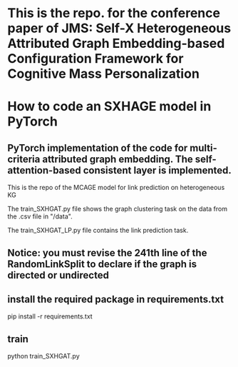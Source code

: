 # This is the repo. for the conference paper of JMS: Self-X Heterogeneous Attributed Graph Embedding-based Configuration Framework for Cognitive Mass Personalization  

# How to code an SXHAGE model in PyTorch
## PyTorch implementation of the code for multi-criteria attributed graph embedding. The self-attention-based consistent layer is implemented.

This is the repo of the MCAGE model for link prediction on heterogeneous KG

The train_SXHGAT.py file shows the graph clustering task on the data from the .csv file in "/data".

The train_SXHGAT_LP.py file contains the link prediction task. 


## Notice: you must revise the 241th line of the RandomLinkSplit to declare if the graph is directed or undirected

## install the required package in requirements.txt
pip install -r requirements.txt

## train
python train_SXHGAT.py
